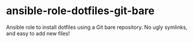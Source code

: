 # ansible-role-dotfiles-git-bare
Ansible role to install dotfiles using a Git bare repository. No ugly symlinks, and easy to add new files!
